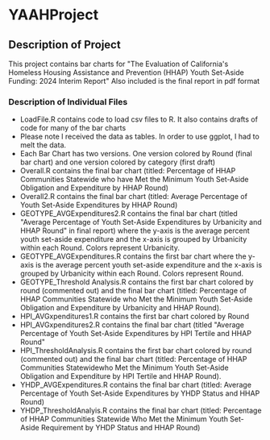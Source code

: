 # YAAHProject

## Description of Project
This project contains bar charts for "The Evaluation of California's Homeless
Housing Assistance and Prevention (HHAP) Youth Set-Aside Funding: 2024 Interim Report" 
Also included is the final report in pdf format

### Description of Individual Files
* LoadFile.R contains code to load csv files to R. It also contains drafts of code for many of the bar charts
*  Please note I received the data as tables. In order to use ggplot, I had to melt the data.
* Each Bar Chart has two versions. One version colored by Round (final bar chart) and one version colored by category (first draft)
* Overall.R contains the final bar chart (titled: Percentage of HHAP Communities Statewide who have Met the Minimum Youth Set-Aside Obligation and Expenditure by HHAP Round) 
* Overall2.R contains the final bar chart (titled: Average Percentage of Youth Set-Aside Expenditures by HHAP Round) 
* GEOTYPE_AVGExpenditures2.R contains the final bar chart (titled "Average Percentage of Youth Set-Aside
Expenditures by Urbanicity and HHAP Round" in final report) where the y-axis is the average percent youth set-aside expenditure and the x-axis is grouped by Urbanicity within each Round. Colors represent Urbanicity. 
* GEOTYPE_AVGExpenditures.R contains the first bar chart where the y-axis is the average percent youth set-aside expenditure and the x-axis is grouped by Urbanicity within each Round. Colors represent Round.
* GEOTYPE_Threshold Analysis.R contains the first bar chart colored by round (commented out) and the final bar chart (titled: Percentage of HHAP Communities Statewide who Met the Minimum Youth Set-Aside Obligation and Expenditure by Urbanicity and
HHAP Round). 
* HPI_AVGxpenditures1.R contains the first bar chart colored by Round
* HPI_AVGxpenditures2.R contains the final bar chart (titled "Average Percentage of Youth Set-Aside Expenditures by HPI Tertile and HHAP Round"
* HPI_ThresholdAnalysis.R  contains the first bar chart colored by round (commented out) and the final bar chart (titled: Percentage of HHAP Communities Statewidewho Met the Minimum Youth Set-Aside Obligation and Expenditure by HPI Tertile and HHAP Round). 
* YHDP_AVGExpenditures.R contains the final bar chart (titled: Average Percentage of Youth Set-Aside Expenditures by YHDP Status and HHAP Round)
* YHDP_ThresholdAnalyis.R contains the final bar chart (titled: Percentage of HHAP Communities Statewide Who Met the Minimum Youth Set-Aside Requirement by YHDP Status and HHAP Round)




